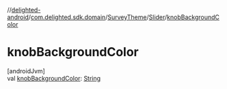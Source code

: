 //[delighted-android](../../../../index.md)/[com.delighted.sdk.domain](../../index.md)/[SurveyTheme](../index.md)/[Slider](index.md)/[knobBackgroundColor](knob-background-color.md)

# knobBackgroundColor

[androidJvm]\
val [knobBackgroundColor](knob-background-color.md): [String](https://kotlinlang.org/api/latest/jvm/stdlib/kotlin/-string/index.html)
